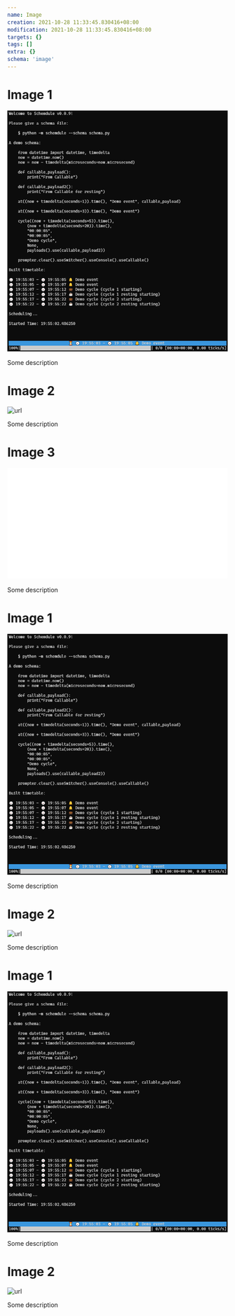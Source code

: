 ```yaml
---
name: Image
creation: 2021-10-28 11:33:45.830416+08:00
modification: 2021-10-28 11:33:45.830416+08:00
targets: {}
tags: []
extra: {}
schema: 'image'
---
```


# Image 1

![url](https://github.com/StardustDL/own-staticfile-hosting/raw/master/schemdule/terminal.png)

Some description

# Image 2

![url](https://github.com/StardustDL/own-staticfile-hosting/raw/master/acblog/images/preview-archive.png)

Some description

# Image 3

![url](../assets/logo.svg)

Some description

# Image 1

![url](https://github.com/StardustDL/own-staticfile-hosting/raw/master/schemdule/terminal.png)

Some description

# Image 2

![url](https://github.com/StardustDL/own-staticfile-hosting/raw/master/acblog/images/preview-archive.png)

Some description

# Image 1

![url](https://github.com/StardustDL/own-staticfile-hosting/raw/master/schemdule/terminal.png)

Some description

# Image 2

![url](https://github.com/StardustDL/own-staticfile-hosting/raw/master/acblog/images/preview-archive.png)

Some description